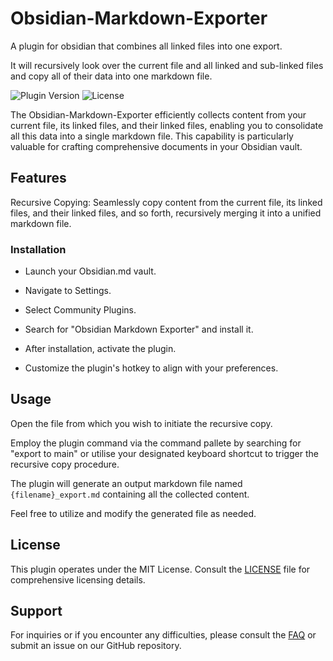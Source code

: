 # Obsidian-Markdown-Exporter

A plugin for obsidian that combines all linked files into one export.

It will recursively look over the current file and all linked and sub-linked files and copy all of their data into one markdown file.

![Plugin Version](https://img.shields.io/badge/version-v1.0.0-blue.svg)
![License](https://img.shields.io/badge/license-MIT-green.svg)

The Obsidian-Markdown-Exporter efficiently collects content from your current file, its linked files, and their linked files, enabling you to consolidate all this data into a single markdown file. This capability is particularly valuable for crafting comprehensive documents in your Obsidian vault.

## Features

Recursive Copying: Seamlessly copy content from the current file, its linked files, and their linked files, and so forth, recursively merging it into a unified markdown file.

### Installation

- Launch your Obsidian.md vault.

- Navigate to Settings.

- Select Community Plugins.

- Search for "Obsidian Markdown Exporter" and install it.

- After installation, activate the plugin.

- Customize the plugin's hotkey to align with your preferences.

## Usage

Open the file from which you wish to initiate the recursive copy.

Employ the plugin command via the command pallete by searching for "export to main" or utilise your designated keyboard shortcut to trigger the recursive copy procedure.

The plugin will generate an output markdown file named `{filename}_export.md` containing all the collected content.

Feel free to utilize and modify the generated file as needed.

## License

This plugin operates under the MIT License. Consult the [LICENSE](LISCENCE.md) file for comprehensive licensing details.

## Support

For inquiries or if you encounter any difficulties, please consult the [FAQ](FAQ.md) or submit an issue on our GitHub repository.
